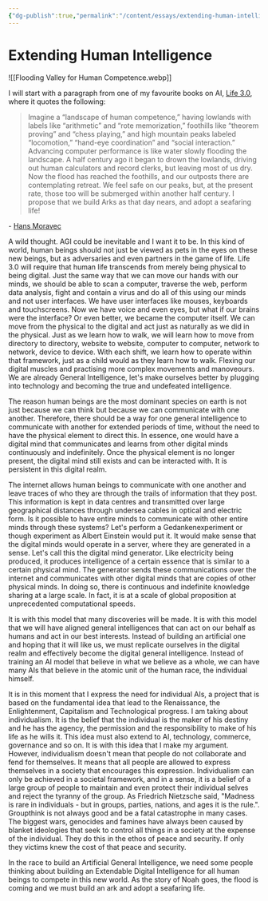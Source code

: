 ```yaml
---
{"dg-publish":true,"permalink":"/content/essays/extending-human-intelligence/","noteIcon":""}
---
```


# Extending Human Intelligence

![[Flooding Valley for Human Competence.webp]]

I will start with a paragraph from one of my favourite books on AI, [Life 3.0](https://www.amazon.com/Life-3-0-Being-Artificial-Intelligence/dp/1101946598), where it quotes the following:

> Imagine a “landscape of human competence,”
having lowlands with labels like “arithmetic” and “rote memorization,”
foothills like “theorem proving” and “chess playing,” and
high mountain peaks labeled “locomotion,” “hand-eye coordination” and “social interaction.”
Advancing computer performance is like water slowly flooding the landscape.
A half century ago it began to drown the lowlands, driving out human calculators and record clerks, but leaving most of us dry.
Now the flood has reached the foothills, and our outposts there are contemplating retreat.
We feel safe on our peaks, but, at the present rate, those too will be submerged within another half century.
I propose that we build Arks as that day nears, and adopt a seafaring life!

\- [Hans Moravec](https://en.wikipedia.org/wiki/Hans_Moravec)

A wild thought. AGI could be inevitable and I want it to be. In this kind of world, human beings should not just be viewed as pets in the eyes on these new beings, but as adversaries and even partners in the game of life. Life 3.0 will require that human life transcends from merely being physical to being digital. Just the same way that we can move our hands with our minds, we should be able to scan a computer, traverse the web, perform data analysis, fight and contain a virus and do all of this using our minds and not user interfaces. We have user interfaces like mouses, keyboards and touchscreens. Now we have voice and even eyes, but what if our brains were the interface? Or even better, we became the computer itself. We can move from the physical to the digital and act just as naturally as we did in the physical. Just as we learn how to walk, we will learn how to move from directory to directory, website to website, computer to computer, network to network, device to device. With each shift, we learn how to operate within that framework, just as a child would as they learn how to walk. Flexing our digital muscles and practising more complex movements and manoveours. We are already General Intelligence, let's make ourselves better by plugging into technology and becoming the true and undefeated intelligence. 

The reason human beings are the most dominant species on earth is not just because we can think but because we can communicate with one another. Therefore, there should be a way for one general intelligence to communicate with another for extended periods of time, without the need to have the physical element to direct this. In essence, one would have a digital mind that communicates and learns from other digital minds continuously and indefinitely. Once the physical element is no longer present, the digital mind still exists and can be interacted with. It is persistent in this digital realm. 

The internet allows human beings to communicate with one another and leave traces of who they are through the trails of information that they post. This information is kept in data centres and transmitted over large geographical distances through undersea cables in optical and electric form. Is it possible to have entire minds to communicate with other entire minds through these systems? Let's perform a Gedankenexperiment or though experiment as Albert Einstein would put it. It would make sense that the digital minds would operate in a server, where they are generated in a sense. Let's call this the digital mind generator. Like electricity being produced, it produces intelligence of a certain essence that is similar to a certain physical mind. The generator sends these communications over the internet and communicates with other digital minds that are copies of other physical minds. In doing so, there is continuous and indefinite knowledge sharing at a large scale. In fact, it is at a scale of global proposition at unprecedented computational speeds. 

It is with this model that many discoveries will be made. It is with this model that we will have aligned general intelligences that can act on our behalf as humans and act in our best interests. Instead of building an artificial one and hoping that it will like us, we must replicate ourselves in the digital realm and effectively become the digital general intelligence. Instead of training an AI model that believe in what we believe as a whole, we can have many AIs that believe in the atomic unit of the human race, the individual himself.

It is in this moment that I express the need for individual AIs, a project that is based on the fundamental idea that lead to the Renaissance, the Enlightenment, Capitalism and Technological progress. I am taking about individualism. It is the belief that the individual is the maker of his destiny and he has the agency, the permission and the responsibility to make of his life as he wills it. This idea must also extend to AI, technology, commerce, governance and so on. It is with this idea that I make my argument. However, individualism doesn't mean that people do not collaborate and fend for themselves. It means that all people are allowed to express themselves in a society that encourages this expression. Individualism can only be achieved in a societal framework, and in a sense, it is a belief of a large group of people to maintain and even protect their individual selves and reject the tyranny of the group. As Friedrich Nietzsche said, "Madness is rare in individuals - but in groups, parties, nations, and ages it is the rule.". Groupthink is not always good and be a fatal catastrophe in many cases. The biggest wars, genocides and famines have always been caused by blanket ideologies that seek to control all things in a society at the expense of the individual. They do this in the ethos of peace and security. If only they victims knew the cost of that peace and security.

In the race to build an Artificial General Intelligence, we need some people thinking about building an Extendable Digital Intelligence for all human beings to compete in this new world. As the story of Noah goes, the flood is coming and we must build an ark and adopt a seafaring life.

